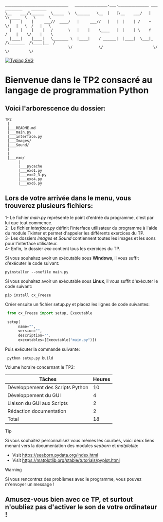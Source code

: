 
    _____________________________   _______________.___.______________ ___ ________    _______   
    \__    ___/\______   \_____  \  \______   \__  |   |\__    ___/   |   \\_____  \   \      \  
      |    |    |     ___//  ____/   |     ___//   |   |  |    | /    ~    \/   |   \  /   |   \ 
      |    |    |    |   /       \   |    |    \____   |  |    | \    Y    /    |    \/    |    \
      |____|    |____|   \_______ \  |____|    / ______|  |____|  \___|_  /\_______  /\____|__  /
                                 \/            \/                       \/         \/         \/ 

[![Typing SVG](https://readme-typing-svg.demolab.com?font=Lato&size=30&pause=1000&color=F70000&background=FFFFFF00&center=true&vCenter=true&multiline=true&random=false&height=100&lines=TP2+Python;Work+smarter%2C+not+harder)](https://git.io/typing-svg)

# Bienvenue dans le TP2 consacré au langage de programmation Python

## Voici l'arborescence du dossier:
    TP2
     |
     |___README.md
     |___main.py
     |___interface.py
     |___Images/
     |___Sound/
     |
     |
     |___exo/
          |
          |___pycache
          |___exo1.py
          |___exo2_3.py
          |___exo4.py
          |___exo5.py
     

## Lors de votre arrivée dans le menu, vous trouverez plusieurs fichiers:
  1- Le fichier *main.py* représente le point d'entrée du programme, c'est par lui que tout commence.<br>
  2- Le fichier *interface.py* définit l'interface utilisateur du programme à l'aide du module Tkinter et permet d'appeler les différents exercices du TP.<br>
  3- Les dossiers *Images* et *Sound* contiennent toutes les images et les sons pour l'interface utilisateur.<br>
  4- Enfin, le dossier *exo* contient tous les exercices du TP.

Si vous souhaitez avoir un exécutable sous **Windows**, il vous suffit d'exécuter le code suivant:
  ```shell
  pyinstaller --onefile main.py
  ```

Si vous souhaitez avoir un exécutable sous **Linux**, il vous suffit d'exécuter le code suivant:
  ```shell
  pip install cx_Freeze
  ```

Créer ensuite un fichier setup.py et placez les lignes de code suivantes:
  ```python
   from cx_Freeze import setup, Executable

   setup(
        name="",
        version="",
        description="",
        executables=[Executable("main.py")])
  ```
Puis exécuter la commande suivante:
  ```shell
   python setup.py build
  ```

Volume horaire concernant le TP2:

| Tâches  | Heures |
| ------------- | ------------- |
| Développement des Scripts Python  | 10 |
| Développement du GUI  | 4 |
| Liaison du GUI aux Scripts | 2 |
| Rédaction documentation| 2 |
| Total | 18 |


> [!TIP]
> Si vous souhaitez personnalisez vous mêmes les courbes, voici deux liens menant vers la documentation des modules *seaborn* et *matplotlib*:
>  - Visit https://seaborn.pydata.org/index.html
>  - Visit https://matplotlib.org/stable/tutorials/pyplot.html


> [!WARNING]
> Si vous rencontrez des problèmes avec le programme, vous pouvez m'envoyer un message !

## Amusez-vous bien avec ce TP, et surtout n'oubliez pas d'activer le son de votre ordinateur !
